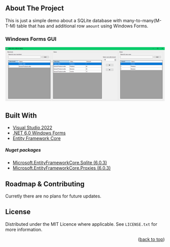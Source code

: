 <div id="top"></div>

## About The Project

This is just a simple demo about a SQLite database with many-to-many(M-T-M) table that has and additional row `amount` using Windows Forms.

### Windows Forms GUI

![sqlite-mtm-winform-demo screenshot](images/screenshot.png)

## Built With

* [Visual Studio 2022](https://visualstudio.microsoft.com/vs/)
* [.NET 6.0 Windows Forms](https://docs.microsoft.com/en-us/dotnet/api/system.windows.forms?view=windowsdesktop-6.0)
* [Entity Framework Core](https://docs.microsoft.com/en-us/ef/core/)

##### Nuget packages

* [Microsoft.EntityFrameworkCore.Sqlite (6.0.3)](https://www.nuget.org/packages/Microsoft.EntityFrameworkCore.Sqlite/6.0.3?_src=template)
* [Microsoft.EntityFrameworkCore.Proxies (6.0.3)](https://www.nuget.org/packages/Microsoft.EntityFrameworkCore.Proxies/6.0.3?_src=template)

## Roadmap & Contributing

Curretly there are no plans for future updates.

## License

Distributed under the MIT Licence where applicable. See `LICENSE.txt` for more information.

<p align="right">(<a href="#top">back to top</a>)</p>
